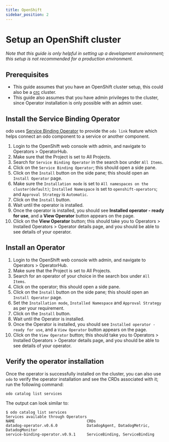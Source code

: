 ```yaml
---
title: OpenShift
sidebar_position: 2
---
```


# Setup an OpenShift cluster
*Note that this guide is only helpful in setting up a development environment; this setup is not recommended for a production environment.*

## Prerequisites
* This guide assumes that you have an OpenShift cluster setup, this could also be a [crc](https://crc.dev/crc/#installing-codeready-containers_gsg) cluster.
* This guide also assumes that you have admin privileges to the cluster, since Operator installation is only possible with an admin user.

## Install the Service Binding Operator
odo uses [Service Binding Operator](https://operatorhub.io/operator/service-binding-operator) to provide the `odo link` feature which helps connect an odo component to a service or another component.

1. Login to the OpenShift web console with admin, and navigate to Operators > OperatorHub.
2. Make sure that the Project is set to All Projects.
3. Search for `Service Binding Operator` in the search box under `All Items`.
4. Click on the `Service Binding Operator`; this should open a side pane.
5. Click on the `Install` button on the side pane; this should open an `Install Operator` page.
6. Make sure the `Installation mode` is set to `All namespaces on the cluster(default)`; `Installed Namespace` is set to `openshift-operators`; and `Approval Strategy` is `Automatic`.
7. Click on the `Install` button.
8. Wait until the operator is installed.
9. Once the operator is installed, you should see **Installed operator - ready for use**, and a **View Operator** button appears on the page.
10. Click on the **View Operator** button; this should take you to Operators > Installed Operators > Operator details page, and you should be able to see details of your operator.

## Install an Operator
1. Login to the OpenShift web console with admin, and navigate to Operators > OperatorHub.
2. Make sure that the Project is set to All Projects.
3. Search for an operator of your choice in the search box under `All Items`.
4. Click on the operator; this should open a side pane.
5. Click on the `Install` button on the side pane; this should open an `Install Operator` page.
6. Set the `Installation mode`, `Installed Namespace` and `Approval Strategy` as per your requirement.
7. Click on the `Install` button.
8. Wait until the Operator is installed.
9. Once the Operator is installed, you should see `Installed operator - ready for use`, and a `View Operator` button appears on the page.
10. Click on the `View Operator` button; this should take you to Operators > Installed Operators > Operator details page, and you should be able to see details of your operator.

## Verify the operator installation
Once the operator is successfully installed on the cluster, you can also use `odo` to verify the operator installation and see the CRDs associated with it; run the following command:
```shell
odo catalog list services
```
The output can look similar to:
```shell
$ odo catalog list services
Services available through Operators
NAME                                CRDs
datadog-operator.v0.6.0             DatadogAgent, DatadogMetric, DatadogMonitor
service-binding-operator.v0.9.1     ServiceBinding, ServiceBinding
```
